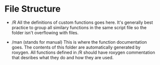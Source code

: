 # File Structure


* /R
  All the definitions of custom functions goes here. It's generally best practice to group all similary functions in the same script file so the folder isn't overflowing with files.
  
 * /man (stands for manual) This is where the function documentation goes. The contents of this folder are automatically generated by roxygen. All functions defined in /R should have roxygen commentation that desribes what they do and how they are used.
